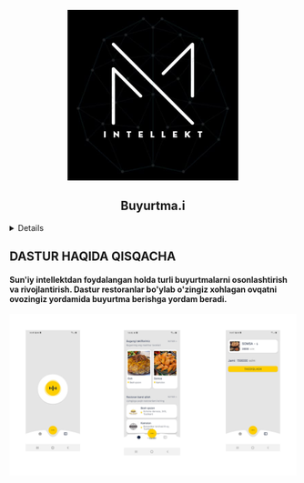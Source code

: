 <div id="top"></div>
<!--
*** Thanks for checking out the Best-README-Template. If you have a suggestion
*** that would make this better, please fork the repo and create a pull request
*** or simply open an issue with the tag "enhancement".
*** Don't forget to give the project a star!
*** Thanks again! Now go create something AMAZING! :D
-->



<!-- PROJECT SHIELDS -->
<!--
*** I'm using markdown "reference style" links for readability.
*** Reference links are enclosed in brackets [ ] instead of parentheses ( ).
*** See the bottom of this document for the declaration of the reference variables
*** for contributors-url, forks-url, etc. This is an optional, concise syntax you may use.
*** https://www.markdownguide.org/basic-syntax/#reference-style-links
-->


<!-- PROJECT LOGO -->
<br />
<div align="center">
  <a href="https://github.com/github_username/repo_name">
    <img src="images/logo.jpg" alt="Logo" width="300" height="300">
  </a>

<h2 align="center">Buyurtma.i</h2>

</div>


<!-- TABLE OF CONTENTS -->
<details>

  <ol>
    <li>
      <a href="#about-the-project">DASTUR HAQIDA QISQACHA</a>
      <ul>
        <li><a href="#built-with">Built With</a></li>
      </ul>
    </li>
    <li>
      <a href="#getting-started">Getting Started</a>
      <ul>
        <li><a href="#prerequisites">Prerequisites</a></li>
        <li><a href="#installation">Installation</a></li>
      </ul>
    </li>
    <li><a href="#usage">Usage</a></li>
    <li><a href="#roadmap">Roadmap</a></li>
    <li><a href="#contributing">Contributing</a></li>
    <li><a href="#license">License</a></li>
    <li><a href="#contact">Contact</a></li>
    <li><a href="#acknowledgments">Acknowledgments</a></li>
  </ol>
</details>



<!-- ABOUT THE PROJECT -->
## DASTUR HAQIDA QISQACHA
<h4>
  Sun'iy intellektdan foydalangan holda turli buyurtmalarni osonlashtirish va rivojlantirish. Dastur restoranlar bo'ylab o'zingiz xohlagan ovqatni ovozingiz yordamida buyurtma berishga yordam beradi.
</h4>
<div>
    <div class="inline-block">
        <img src ="images/desgin.png">
    </div>
</div>
